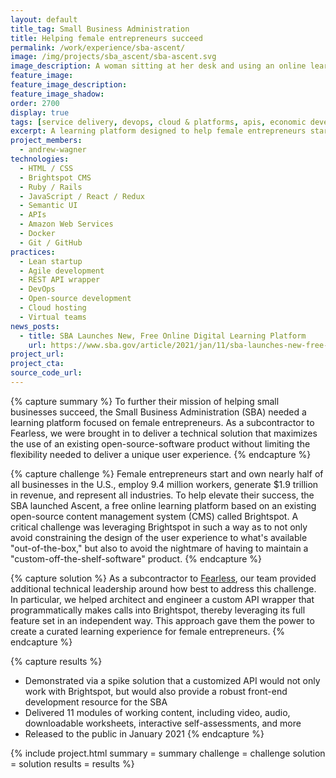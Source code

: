 ```yaml
---
layout: default
title_tag: Small Business Administration
title: Helping female entrepreneurs succeed
permalink: /work/experience/sba-ascent/
image: /img/projects/sba_ascent/sba-ascent.svg
image_description: A woman sitting at her desk and using an online learning website.
feature_image:
feature_image_description:
feature_image_shadow:
order: 2700
display: true
tags: [service delivery, devops, cloud & platforms, apis, economic development, andrew wagner]
excerpt: A learning platform designed to help female entrepreneurs start and grow their small businesses successfully.
project_members:
  - andrew-wagner
technologies:
  - HTML / CSS
  - Brightspot CMS
  - Ruby / Rails
  - JavaScript / React / Redux
  - Semantic UI
  - APIs
  - Amazon Web Services
  - Docker
  - Git / GitHub
practices:
  - Lean startup
  - Agile development
  - REST API wrapper
  - DevOps
  - Open-source development
  - Cloud hosting
  - Virtual teams
news_posts:
  - title: SBA Launches New, Free Online Digital Learning Platform
    url: https://www.sba.gov/article/2021/jan/11/sba-launches-new-free-online-digital-learning-platform
project_url:
project_cta:
source_code_url:
---
```


{% capture summary %}
To further their mission of helping small businesses succeed, the Small
Business Administration (SBA) needed a learning platform focused on
female entrepreneurs. As a subcontractor to Fearless, we were brought in to
deliver a technical solution that maximizes the use of an existing
open-source-software product without limiting the flexibility needed
to deliver a unique user experience.
{% endcapture %}

{% capture challenge %}
Female entrepreneurs start and own nearly half of all businesses in the U.S.,
employ 9.4 million workers, generate $1.9 trillion in revenue, and represent
all industries. To help elevate their success, the SBA launched Ascent, a free
online learning platform based on an existing open-source content management system
(CMS) called Brightspot. A critical challenge was leveraging Brightspot in such a way as
to not only avoid constraining the design of the user experience to what's available
"out-of-the-box," but also to avoid the nightmare of having to maintain a
"custom-off-the-shelf-software" product.
{% endcapture %}

{% capture solution %}
As a subcontractor to [Fearless](https://fearless.tech/), our team provided
additional technical leadership around how best to address this challenge.
In particular, we helped architect and engineer a custom API wrapper that
programmatically makes calls into Brightspot, thereby leveraging its full feature set in
an independent way. This approach gave them the power to create a curated learning
experience for female entrepreneurs.
{% endcapture %}

{% capture results %}
- Demonstrated via a spike solution that a customized API would not only work
with Brightspot, but would also provide a robust front-end development
resource for the SBA
- Delivered 11 modules of working content, including video, audio, downloadable
worksheets, interactive self-assessments, and more
- Released to the public in January 2021
{% endcapture %}

{% include project.html
  summary = summary
  challenge = challenge
  solution = solution
  results = results
%}
